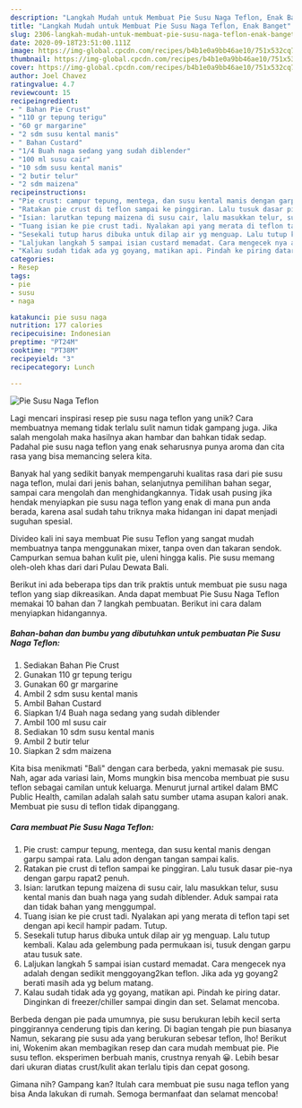 ```yaml
---
description: "Langkah Mudah untuk Membuat Pie Susu Naga Teflon, Enak Banget"
title: "Langkah Mudah untuk Membuat Pie Susu Naga Teflon, Enak Banget"
slug: 2306-langkah-mudah-untuk-membuat-pie-susu-naga-teflon-enak-banget
date: 2020-09-18T23:51:00.111Z
image: https://img-global.cpcdn.com/recipes/b4b1e0a9bb46ae10/751x532cq70/pie-susu-naga-teflon-foto-resep-utama.jpg
thumbnail: https://img-global.cpcdn.com/recipes/b4b1e0a9bb46ae10/751x532cq70/pie-susu-naga-teflon-foto-resep-utama.jpg
cover: https://img-global.cpcdn.com/recipes/b4b1e0a9bb46ae10/751x532cq70/pie-susu-naga-teflon-foto-resep-utama.jpg
author: Joel Chavez
ratingvalue: 4.7
reviewcount: 15
recipeingredient:
- " Bahan Pie Crust"
- "110 gr tepung terigu"
- "60 gr margarine"
- "2 sdm susu kental manis"
- " Bahan Custard"
- "1/4 Buah naga sedang yang sudah diblender"
- "100 ml susu cair"
- "10 sdm susu kental manis"
- "2 butir telur"
- "2 sdm maizena"
recipeinstructions:
- "Pie crust: campur tepung, mentega, dan susu kental manis dengan garpu sampai rata. Lalu adon dengan tangan sampai kalis."
- "Ratakan pie crust di teflon sampai ke pinggiran. Lalu tusuk dasar pie-nya dengan garpu rapat2 penuh."
- "Isian: larutkan tepung maizena di susu cair, lalu masukkan telur, susu kental manis dan buah naga yang sudah diblender. Aduk sampai rata dan tidak bahan yang menggumpal."
- "Tuang isian ke pie crust tadi. Nyalakan api yang merata di teflon tapi set dengan api kecil hampir padam. Tutup."
- "Sesekali tutup harus dibuka untuk dilap air yg menguap. Lalu tutup kembali. Kalau ada gelembung pada permukaan isi, tusuk dengan garpu atau tusuk sate."
- "Laljukan langkah 5 sampai isian custard memadat. Cara mengecek nya adalah dengan sedikit menggoyang2kan teflon. Jika ada yg goyang2 berati masih ada yg belum matang."
- "Kalau sudah tidak ada yg goyang, matikan api. Pindah ke piring datar. Dinginkan di freezer/chiller sampai dingin dan set. Selamat mencoba."
categories:
- Resep
tags:
- pie
- susu
- naga

katakunci: pie susu naga 
nutrition: 177 calories
recipecuisine: Indonesian
preptime: "PT24M"
cooktime: "PT38M"
recipeyield: "3"
recipecategory: Lunch

---
```



![Pie Susu Naga Teflon](https://img-global.cpcdn.com/recipes/b4b1e0a9bb46ae10/751x532cq70/pie-susu-naga-teflon-foto-resep-utama.jpg)

Lagi mencari inspirasi resep pie susu naga teflon yang unik? Cara membuatnya memang tidak terlalu sulit namun tidak gampang juga. Jika salah mengolah maka hasilnya akan hambar dan bahkan tidak sedap. Padahal pie susu naga teflon yang enak seharusnya punya aroma dan cita rasa yang bisa memancing selera kita.

Banyak hal yang sedikit banyak mempengaruhi kualitas rasa dari pie susu naga teflon, mulai dari jenis bahan, selanjutnya pemilihan bahan segar, sampai cara mengolah dan menghidangkannya. Tidak usah pusing jika hendak menyiapkan pie susu naga teflon yang enak di mana pun anda berada, karena asal sudah tahu triknya maka hidangan ini dapat menjadi suguhan spesial.

Divideo kali ini saya membuat Pie susu Teflon yang sangat mudah membuatnya tanpa menggunakan mixer, tanpa oven dan takaran sendok. Campurkan semua bahan kulit pie, uleni hingga kalis. Pie susu memang oleh-oleh khas dari dari Pulau Dewata Bali.


Berikut ini ada beberapa tips dan trik praktis untuk membuat pie susu naga teflon yang siap dikreasikan. Anda dapat membuat Pie Susu Naga Teflon memakai 10 bahan dan 7 langkah pembuatan. Berikut ini cara dalam menyiapkan hidangannya.

<!--inarticleads1-->

##### Bahan-bahan dan bumbu yang dibutuhkan untuk pembuatan Pie Susu Naga Teflon:

1. Sediakan  Bahan Pie Crust
1. Gunakan 110 gr tepung terigu
1. Gunakan 60 gr margarine
1. Ambil 2 sdm susu kental manis
1. Ambil  Bahan Custard
1. Siapkan 1/4 Buah naga sedang yang sudah diblender
1. Ambil 100 ml susu cair
1. Sediakan 10 sdm susu kental manis
1. Ambil 2 butir telur
1. Siapkan 2 sdm maizena


Kita bisa menikmati &#34;Bali&#34; dengan cara berbeda, yakni memasak pie susu. Nah, agar ada variasi lain, Moms mungkin bisa mencoba membuat pie susu teflon sebagai camilan untuk keluarga. Menurut jurnal artikel dalam BMC Public Health, camilan adalah salah satu sumber utama asupan kalori anak. Membuat pie susu di teflon tidak dipanggang. 

<!--inarticleads2-->

##### Cara membuat Pie Susu Naga Teflon:

1. Pie crust: campur tepung, mentega, dan susu kental manis dengan garpu sampai rata. Lalu adon dengan tangan sampai kalis.
1. Ratakan pie crust di teflon sampai ke pinggiran. Lalu tusuk dasar pie-nya dengan garpu rapat2 penuh.
1. Isian: larutkan tepung maizena di susu cair, lalu masukkan telur, susu kental manis dan buah naga yang sudah diblender. Aduk sampai rata dan tidak bahan yang menggumpal.
1. Tuang isian ke pie crust tadi. Nyalakan api yang merata di teflon tapi set dengan api kecil hampir padam. Tutup.
1. Sesekali tutup harus dibuka untuk dilap air yg menguap. Lalu tutup kembali. Kalau ada gelembung pada permukaan isi, tusuk dengan garpu atau tusuk sate.
1. Laljukan langkah 5 sampai isian custard memadat. Cara mengecek nya adalah dengan sedikit menggoyang2kan teflon. Jika ada yg goyang2 berati masih ada yg belum matang.
1. Kalau sudah tidak ada yg goyang, matikan api. Pindah ke piring datar. Dinginkan di freezer/chiller sampai dingin dan set. Selamat mencoba.


Berbeda dengan pie pada umumnya, pie susu berukuran lebih kecil serta pinggirannya cenderung tipis dan kering. Di bagian tengah pie pun biasanya Namun, sekarang pie susu ada yang berukuran sebesar teflon, lho! Berikut ini, Wokenim akan membagikan resep dan cara mudah membuat pie. Pie susu teflon. eksperimen berbuah manis, crustnya renyah 😀. Lebih besar dari ukuran diatas crust/kulit akan terlalu tipis dan cepat gosong. 

Gimana nih? Gampang kan? Itulah cara membuat pie susu naga teflon yang bisa Anda lakukan di rumah. Semoga bermanfaat dan selamat mencoba!
